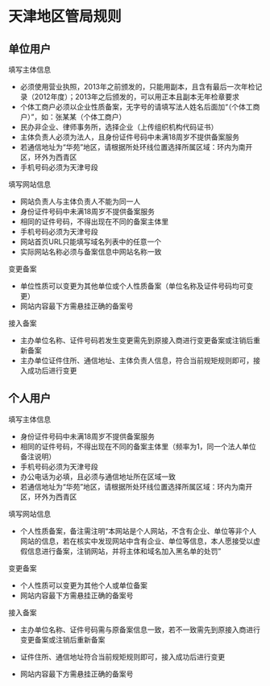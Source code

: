 # 天津地区管局规则

## 单位用户

填写主体信息
* 必须使用营业执照，2013年之前颁发的，只能用副本，且含有最后一次年检记录（2012年度）；2013年之后颁发的，可以用正本且副本无年检章要求
* 个体工商户必须以企业性质备案，无字号的请填写法人姓名后面加“（个体工商户）”，如：张某某（个体工商户）
* 民办非企业、律师事务所，选择企业（上传组织机构代码证书）
* 主体负责人必须为法人，且身份证件号码中未满18周岁不提供备案服务
* 若通信地址为“华苑”地区，请根据所处环线位置选择所属区域：环内为南开区，环外为西青区
* 手机号码必须为天津号段

填写网站信息
* 网站负责人与主体负责人不能为同一人
* 身份证件号码中未满18周岁不提供备案服务
* 相同的证件号码，不得出现在不同的备案主体里
* 手机号码必须为天津号段
* 网站首页URL只能填写域名列表中的任意一个
* 实际网站名称必须与备案信息中网站名称一致

变更备案
* 单位性质可以变更为其他单位或个人性质备案（单位名称及证件号码均可变更）
* 网站内容最下方需悬挂正确的备案号

接入备案

* 主办单位名称、证件号码若发生变更需先到原接入商进行变更备案或注销后重新备案
* 主办单位证件住所、通信地址、主体负责人信息，符合当前规矩规则即可，接入成功后进行变更

## 个人用户
填写主体信息

* 身份证件号码中未满18周岁不提供备案服务
* 相同的证件号码，不得出现在不同的备案主体里（频率为1，同一个法人单位备注说明）
* 手机号码必须为天津号段
* 办公电话为必填，且必须与通信地址所在区域一致
* 若通信地址为“华苑”地区，请根据所处环线位置选择所属区域：环内为南开区，环外为西青区

填写网站信息

* 个人性质备案，备注需注明“本网站是个人网站，不含有企业、单位等非个人网站的信息，若在核实中发现网站中含有企业、单位等信息，本人愿接受以虚假信息进行备案，注销网站，并将主体和域名加入黑名单的处罚”

变更备案

* 个人性质可以变更为其他个人或单位备案
* 网站内容最下方需悬挂正确的备案号

 
接入备案

* 主办单位名称、证件号码需与原备案信息一致，若不一致需先到原接入商进行变更备案或注销后重新备案
* 证件住所、通信地址符合当前规矩规则即可，接入成功后进行变更
* 网站内容最下方需悬挂正确的备案号

  [1]: n